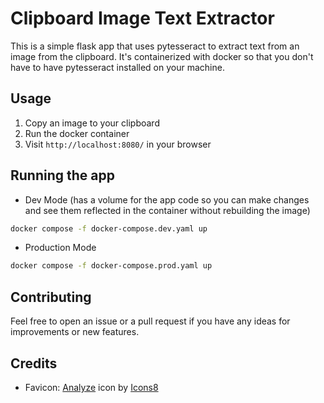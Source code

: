# Clipboard Image Text Extractor

This is a simple flask app that uses pytesseract to extract text from an image from the clipboard. It's containerized with docker so that you don't have to have pytesseract installed on your machine.

## Usage

1. Copy an image to your clipboard
2. Run the docker container
3. Visit `http://localhost:8080/` in your browser

## Running the app

- Dev Mode (has a volume for the app code so you can make changes and see them reflected in the container without rebuilding the image)

```bash
docker compose -f docker-compose.dev.yaml up
```

- Production Mode

```bash
docker compose -f docker-compose.prod.yaml up
```

## Contributing

Feel free to open an issue or a pull request if you have any ideas for improvements or new features.

## Credits

- Favicon: [Analyze](https://icons8.com/icon/7964/analyze) icon by [Icons8](https://icons8.com)
